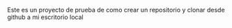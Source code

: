 Este es un proyecto de prueba de como crear un repositorio y clonar desde github a mi escritorio local